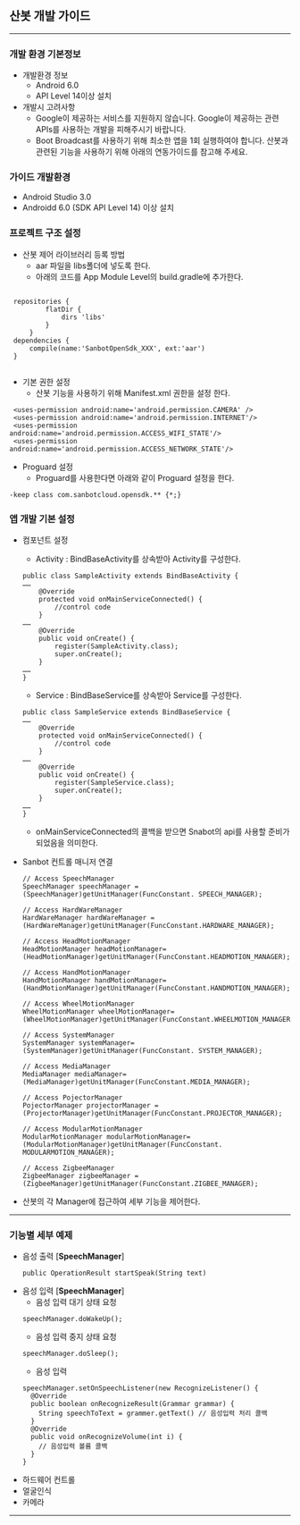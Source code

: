 ## 산봇 개발 가이드
----
### 개발 환경 기본정보
 * 개발환경 정보
    - Android 6.0
    - API Level 14이상 설치
 * 개발시 고려사항
    - Google이 제공하는 서비스를 지원하지 않습니다. Google이 제공하는 관련 APIs를 사용하는 개발을 피해주시기 바랍니다.
    - Boot Broadcast를 사용하기 위해 최소한 앱을 1회 실행하여야 합니다. 산봇과 관련된 기능을 사용하기 위해 아래의 연동가이드를 참고해 주세요.

### 가이드 개발환경
 * Android Studio 3.0
 * Androidd 6.0 (SDK API Level 14) 이상 설치

### 프로젝트 구조 설정
 * 산봇 제어 라이브러리 등록 방법
   - aar 파일을 libs폴더에 넣도록 한다.
   - 아래의 코드를 App Module Level의 build.gradle에 추가한다.
 <pre><code>
 repositories {
         flatDir {
             dirs 'libs'
         }
     }
 dependencies {
     compile(name:'SanbotOpenSdk_XXX', ext:'aar')
 }
 </code></pre>
 * 기본 권한 설정
    - 산봇 기능을 사용하기 위해 Manifest.xml 권한을 설정 한다.

 ~~~
  <uses-permission android:name='android.permission.CAMERA' />
  <uses-permission android:name='android.permission.INTERNET'/>
  <uses-permission android:name='android.permission.ACCESS_WIFI_STATE'/>
  <uses-permission android:name='android.permission.ACCESS_NETWORK_STATE'/>
~~~
* Proguard 설정
  - Proguard를 사용한다면 아래와 같이 Proguard 설정을 한다.
~~~
-keep class com.sanbotcloud.opensdk.** {*;}
~~~

### 앱 개발 기본 설정
* 컴포넌트 설정
  - Activity : BindBaseActivity를 상속받아 Activity를 구성한다.
  ~~~
  public class SampleActivity extends BindBaseActivity {
  ……
      @Override
      protected void onMainServiceConnected() {
          //control code
      }
  ……
      @Override
      public void onCreate() {
          register(SampleActivity.class);
          super.onCreate();
      }
  ……   
  }

  ~~~
  - Service : BindBaseService를 상속받아 Service를 구성한다.
  ~~~
  public class SampleService extends BindBaseService {
  ……
      @Override
      protected void onMainServiceConnected() {
          //control code
      }
  ……
      @Override
      public void onCreate() {
          register(SampleService.class);
          super.onCreate();
      }
  ……   
  }
  ~~~

  - onMainServiceConnected의 콜백을 받으면 Snabot의 api를 사용할 준비가 되었음을 의미한다.

* Sanbot 컨트롤 매니저 연결
  ~~~
  // Access SpeechManager
  SpeechManager speechManager = (SpeechManager)getUnitManager(FuncConstant. SPEECH_MANAGER);
  
  // Access HardWareManager
  HardWareManager hardWareManager = (HardWareManager)getUnitManager(FuncConstant.HARDWARE_MANAGER);

  // Access HeadMotionManager
  HeadMotionManager headMotionManager= (HeadMotionManager)getUnitManager(FuncConstant.HEADMOTION_MANAGER);

  // Access HandMotionManager
  HandMotionManager handMotionManager= (HandMotionManager)getUnitManager(FuncConstant.HANDMOTION_MANAGER);

  // Access WheelMotionManager
  WheelMotionManager wheelMotionManager= (WheelMotionManager)getUnitManager(FuncConstant.WHEELMOTION_MANAGER);

  // Access SystemManager
  SystemManager systemManager= (SystemManager)getUnitManager(FuncConstant. SYSTEM_MANAGER);

  // Access MediaManager
  MediaManager mediaManager= (MediaManager)getUnitManager(FuncConstant.MEDIA_MANAGER);

  // Access PojectorManager
  PojectorManager projectorManager = (ProjectorManager)getUnitManager(FuncConstant.PROJECTOR_MANAGER);

  // Access ModularMotionManager
  ModularMotionManager modularMotionManager= (ModularMotionManager)getUnitManager(FuncConstant. MODULARMOTION_MANAGER);

  // Access ZigbeeManager
  ZigbeeManager zigbeeManager = (ZigbeeManager)getUnitManager(FuncConstant.ZIGBEE_MANAGER);
  ~~~
- 산봇의 각 Manager에 접근하여 세부 기능을 제어한다.
---
### 기능별 세부 예제
* 음성 출력 [**SpeechManager**]
  ~~~
  public OperationResult startSpeak(String text)
  ~~~
* 음성 입력  [**SpeechManager**]
  - 음성 입력 대기 상태 요청
  ~~~
  speechManager.doWakeUp();
  ~~~
  - 음성 입력 중지 상태 요청
  ~~~
  speechManager.doSleep();
  ~~~
  - 음성 입력
  ~~~
  speechManager.setOnSpeechListener(new RecognizeListener() {
    @Override
    public boolean onRecognizeResult(Grammar grammar) {
      String speechToText = grammer.getText() // 음성입력 처리 콜백
    }
    @Override
    public void onRecognizeVolume(int i) {  
      // 음성입력 볼륨 콜백
    }
  }
  ~~~ 
* 하드웨어 컨트롤
* 얼굴인식
* 카메라
---
